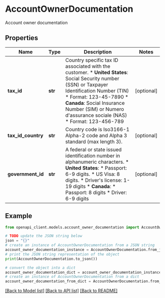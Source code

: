# AccountOwnerDocumentation

Account owner documentation

## Properties

Name | Type | Description | Notes
------------ | ------------- | ------------- | -------------
**tax_id** | **str** | Country specific tax ID associated with the customer. * **United States**: Social Security number (SSN) or Taxpayer         Identification Number (TIN)    * Format: 123-45-7890  * **Canada**: Social Insurance Number (SIM) or Numero d&#39;assurance sociale (NAS)    * Format: 123-456-789 | [optional] 
**tax_id_country** | **str** | Country code is Iso3166-1 Alpha-2 code and Alpha 3 standard (max length 3). | [optional] 
**government_id** | **str** | A federal or state issued identification number in alphanumeric characters. * **United States**:    * Passport: 6-9 digits.    * US Visa: 8 digits.    * Driver&#39;s license: 1-19 digits * **Canada**:    * Passport: 8 digits    * Driver: 6-9 digits | [optional] 

## Example

```python
from openapi_client.models.account_owner_documentation import AccountOwnerDocumentation

# TODO update the JSON string below
json = "{}"
# create an instance of AccountOwnerDocumentation from a JSON string
account_owner_documentation_instance = AccountOwnerDocumentation.from_json(json)
# print the JSON string representation of the object
print(AccountOwnerDocumentation.to_json())

# convert the object into a dict
account_owner_documentation_dict = account_owner_documentation_instance.to_dict()
# create an instance of AccountOwnerDocumentation from a dict
account_owner_documentation_from_dict = AccountOwnerDocumentation.from_dict(account_owner_documentation_dict)
```
[[Back to Model list]](../README.md#documentation-for-models) [[Back to API list]](../README.md#documentation-for-api-endpoints) [[Back to README]](../README.md)


